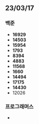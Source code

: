## 23/03/17

### 백준

- **16929**
- **14503**
- **15954**
- **1793**
- **8394**
- **4883**
- **11568**
- **1660**
- **14494**
- **17175**
- **14430**
- 12026


### 프로그래머스

- 